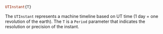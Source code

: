 ```julia
UTInstant{T}
```

The `UTInstant` represents a machine timeline based on UT time (1 day = one revolution of the earth). The `T` is a `Period` parameter that indicates the resolution or precision of the instant.
